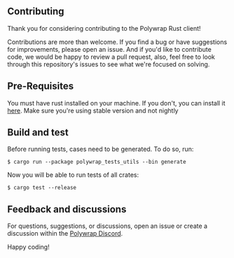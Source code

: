 ## Contributing

Thank you for considering contributing to the Polywrap Rust client!

Contributions are more than welcome. If you find a bug or have suggestions for improvements, please open an issue. And if you'd like to contribute code, we would be happy to review a pull request, also, feel free to look through this repository's issues to see what we're focused on solving.


## Pre-Requisites

You must have rust installed on your machine. If you don't, you can install it [here](https://www.rust-lang.org/tools/install). Make sure you're using stable version and not nightly

## Build and test

Before running tests, cases need to be generated. To do so, run:
```shell
$ cargo run --package polywrap_tests_utils --bin generate
```
Now you will be able to run tests of all crates:
```shell
$ cargo test --release
```

## Feedback and discussions

For questions, suggestions, or discussions, open an issue or create a discussion within the [Polywrap Discord](https://discord.polywrap.io).

Happy coding!
